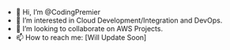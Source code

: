 - 👋 Hi, I’m @CodingPremier
- 👀 I’m interested in Cloud Development/Integration and DevOps.
- 💞️ I’m looking to collaborate on AWS Projects.
- 📫 How to reach me: [Will Update Soon]

<!---
CodingPremier/CodingPremier is a ✨ special ✨ repository because its `README.md` (this file) appears on your GitHub profile.
You can click the Preview link to take a look at your changes.
--->
